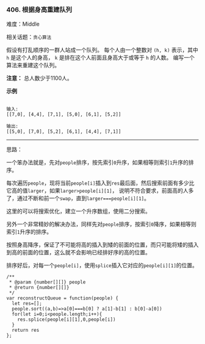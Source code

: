 ### 406. 根据身高重建队列

难度：Middle

相关话题：`贪心算法`

假设有打乱顺序的一群人站成一个队列。 每个人由一个整数对 `(h, k)` 表示，其中 `h` 是这个人的身高， `k` 是排在这个人前面且身高大于或等于 `h` 的人数。 编写一个算法来重建这个队列。



**注意：** 
总人数少于1100人。



**示例** 



```

输入:
[[7,0], [4,4], [7,1], [5,0], [6,1], [5,2]]

输出:
[[5,0], [7,0], [5,2], [6,1], [4,4], [7,1]]
```



-----

思路：

一个笨办法就是，先对`people`排序，按先索引`0`升序，如果相等则索引`1`升序的排序。

每次遍历`people`，现将当前`people[i]`插入到`res`最后面，然后搜索前面有多少比它高的值`larger`，如果`larger>people[i][1]`，
说明不符合要求，前面高的人多了，通过不断和前一个`swap`，直到`larger===people[i][1]`。

这里的可以将搜索优化，建立一个升序数组，使用二分搜索。

另外一个非常精妙的解决办法，同样先对`people`排序，按索引`0`降序，如果相等则索引`1`升序的排序。

按照身高降序，保证了不可能将高的插入到矮的前面的位置，而只可能将矮的插入到高的前面的位置，这么就不会影响已经排好序的高的位置。

排序好后，对每一个`people[i]`，使用`splice`插入它对应的`people[i][1]`的位置。
```
/**
 * @param {number[][]} people
 * @return {number[][]}
 */
var reconstructQueue = function(people) {
  let res=[];
  people.sort((a,b)=>a[0]===b[0] ? a[1]-b[1] : b[0]-a[0])
  for(let i=0;i<people.length;i++){
    res.splice(people[i][1],0,people[i])
  }
  return res
};
```

